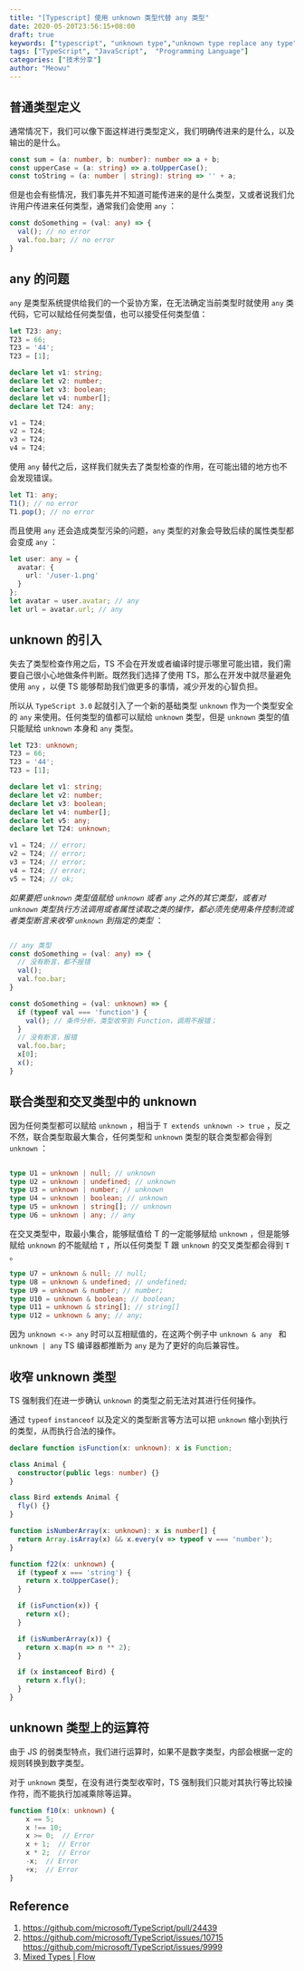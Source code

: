 ```yaml
---
title: "[Typescript] 使用 unknown 类型代替 any 类型"
date: 2020-05-20T23:56:15+08:00
draft: true
keywords: ["typescript", "unknown type","unknown type replace any type", "any type", "basic type", "TypeScript top type", "typescript for beginners", "learn typescript", "static type check js", "dive into typescript"]
tags: ["TypeScript", "JavaScript",  "Programming Language"]
categories: ["技术分享"]
author: "Meowu"
---
```


## 普通类型定义
通常情况下，我们可以像下面这样进行类型定义，我们明确传进来的是什么，以及输出的是什么。

```typescript
const sum = (a: number, b: number): number => a + b;
const upperCase = (a: string) => a.toUpperCase();
const toString = (a: number | string): string => '' + a;
```

但是也会有些情况，我们事先并不知道可能传进来的是什么类型，又或者说我们允许用户传进来任何类型，通常我们会使用 `any` ：

```TypeScript
const doSomething = (val: any) => {
  val(); // no error
  val.foo.bar; // no error
}
```

## any 的问题

`any` 是类型系统提供给我们的一个妥协方案，在无法确定当前类型时就使用 `any` 类代码，它可以赋给任何类型值，也可以接受任何类型值：

```TypeScript
let T23: any;
T23 = 66;
T23 = '44';
T23 = [1];

declare let v1: string;
declare let v2: number;
declare let v3: boolean;
declare let v4: number[];
declare let T24: any;

v1 = T24;
v2 = T24;
v3 = T24;
v4 = T24;

```

使用 `any`  替代之后，这样我们就失去了类型检查的作用，在可能出错的地方也不会发现错误。

```typescript
let T1: any;
T1(); // no error
T1.pop(); // no error
```

而且使用 `any`  还会造成类型污染的问题，`any` 类型的对象会导致后续的属性类型都会变成 `any` ：

```TypeScript
let user: any = {
  avatar: {
    url: '/user-1.png'
  }
};
let avatar = user.avatar; // any
let url = avatar.url; // any
```

## unknown 的引入

失去了类型检查作用之后，TS 不会在开发或者编译时提示哪里可能出错，我们需要自己很小心地做条件判断。既然我们选择了使用 TS，那么在开发中就尽量避免使用 `any` ，以便 TS 能够帮助我们做更多的事情，减少开发的心智负担。

所以从 `TypeScript 3.0` 起就引入了一个新的基础类型 `unknown` 作为一个类型安全的 `any` 来使用。任何类型的值都可以赋给 `unknown` 类型，但是 `unknown` 类型的值只能赋给 `unknown` 本身和 `any` 类型。

```TypeScript
let T23: unknown;
T23 = 66;
T23 = '44';
T23 = [1];

declare let v1: string;
declare let v2: number;
declare let v3: boolean;
declare let v4: number[];
declare let v5: any;
declare let T24: unknown;

v1 = T24; // error;
v2 = T24; // error;
v3 = T24; // error;
v4 = T24; // error;
v5 = T24; // ok;
```

_如果要把 `unknown` 类型值赋给 `unknown` 或者 `any` 之外的其它类型，或者对 `unknown` 类型执行方法调用或者属性读取之类的操作，都必须先使用条件控制流或者类型断言来收窄 `unknown` 到指定的类型_ ：

```TypeScript

// any 类型
const doSomething = (val: any) => {
  // 没有断言，都不报错
  val();  
  val.foo.bar; 
}

const doSomething = (val: unknown) => {
  if (typeof val === 'function') {
    val(); // 条件分析，类型收窄到 Function，调用不报错；
  }
  // 没有断言，报错
  val.foo.bar;
  x[0];
  x();
}

```

## 联合类型和交叉类型中的 unknown
因为任何类型都可以赋给 `unknown` ，相当于 `T extends unknown -> true` ，反之不然，联合类型取最大集合，任何类型和 `unknown` 类型的联合类型都会得到 `unknown` ：

```TypeScript

type U1 = unknown | null; // unknown
type U2 = unknown | undefined; // unknown
type U3 = unknown | number; // unknown
type U4 = unknown | boolean; // unknown
type U5 = unknown | string[]; // unknown
type U6 = unknown | any; // any

```

在交叉类型中，取最小集合，能够赋值给 T 的一定能够赋给 `unknown` ，但是能够赋给 `unknown` 的不能赋给 `T` ，所以任何类型 T 跟 `unknown` 的交叉类型都会得到 `T` 。

```TypeScript
type U7 = unknown & null; // null;
type U8 = unknown & undefined; // undefined;
type U9 = unknown & number; // number;
type U10 = unknown & boolean; // boolean;
type U11 = unknown & string[]; // string[]
type U12 = unknown & any; // any;
```

因为 `unknown <-> any`  时可以互相赋值的，在这两个例子中 `unknown & any `  和 `unknown | any` TS 编译器都推断为 `any`  是为了更好的向后兼容性。

## 收窄 unknown 类型
TS 强制我们在进一步确认 `unknown` 的类型之前无法对其进行任何操作。

通过 `typeof`  `instanceof`  以及定义的类型断言等方法可以把 `unknown` 缩小到执行的类型，从而执行合法的操作。

```TypeScript
declare function isFunction(x: unknown): x is Function;

class Animal {
  constructor(public legs: number) {}
}

class Bird extends Animal {
  fly() {}
}

function isNumberArray(x: unknown): x is number[] {
  return Array.isArray(x) && x.every(v => typeof v === 'number');
}

function f22(x: unknown) {
  if (typeof x === 'string') {
    return x.toUpperCase();
  }

  if (isFunction(x)) {
    return x();
  }

  if (isNumberArray(x)) {
    return x.map(n => n ** 2);
  }

  if (x instanceof Bird) {
    return x.fly();
  }
}

```

## unknown 类型上的运算符
由于 JS 的弱类型特点，我们进行运算时，如果不是数字类型，内部会根据一定的规则转换到数字类型。

对于 `unknown` 类型，在没有进行类型收窄时，TS 强制我们只能对其执行等比较操作符，而不能执行加减乘除等运算。

```TypeScript
function f10(x: unknown) {
    x == 5;
    x !== 10;
    x >= 0;  // Error
    x + 1;  // Error
    x * 2;  // Error
    -x;  // Error
    +x;  // Error
}
```


## Reference

1. https://github.com/microsoft/TypeScript/pull/24439
2. https://github.com/microsoft/TypeScript/issues/10715
https://github.com/microsoft/TypeScript/issues/9999
3. [Mixed Types | Flow](https://flow.org/en/docs/types/mixed/)